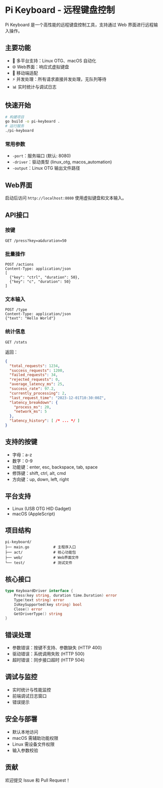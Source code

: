 # Pi Keyboard - 远程键盘控制

Pi Keyboard 是一个高性能的远程键盘控制工具，支持通过 Web 界面进行远程输入操作。

## 主要功能
- 🎯 多平台支持：Linux OTG、macOS 自动化
- 🌐 Web界面：响应式虚拟键盘
- 📱 移动端适配
- ⚡ 并发处理：所有请求直接并发处理，无队列等待
- 📊 实时统计与调试日志

## 快速开始

```bash
# 构建项目
go build -o pi-keyboard .
# 运行服务
./pi-keyboard
```

### 常用参数
- `-port`：服务端口 (默认: 8080)
- `-driver`：驱动类型 (linux_otg, macos_automation)
- `-output`：Linux OTG 输出文件路径

## Web界面
启动后访问 `http://localhost:8080` 使用虚拟键盘和文本输入。

## API接口

### 按键
```http
GET /press?key=a&duration=50
```

### 批量操作
```http
POST /actions
Content-Type: application/json
[
  {"key": "ctrl", "duration": 50},
  {"key": "c", "duration": 50}
]
```

### 文本输入
```http
POST /type
Content-Type: application/json
{"text": "Hello World"}
```

### 统计信息
```http
GET /stats
```
返回：
```json
{
  "total_requests": 1234,
  "success_requests": 1200,
  "failed_requests": 34,
  "rejected_requests": 0,
  "average_latency_ms": 25,
  "success_rate": 97.2,
  "currently_processing": 2,
  "last_request_time": "2023-12-01T10:30:00Z",
  "latency_breakdown": {
    "process_ms": 20,
    "network_ms": 5
  },
  "latency_history": [ /* ... */ ]
}
```

## 支持的按键
- 字母：a-z
- 数字：0-9
- 功能键：enter, esc, backspace, tab, space
- 修饰键：shift, ctrl, alt, cmd
- 方向键：up, down, left, right

## 平台支持
- Linux (USB OTG HID Gadget)
- macOS (AppleScript)

## 项目结构
```
pi-keyboard/
├── main.go           # 主程序入口
├── act/              # 核心功能包
├── web/              # Web界面文件
└── test/             # 测试文件
```

## 核心接口
```go
type KeyboardDriver interface {
    Press(key string, duration time.Duration) error
    Type(text string) error
    IsKeySupported(key string) bool
    Close() error
    GetDriverType() string
}
```

## 错误处理
- 参数错误：按键不支持、参数缺失 (HTTP 400)
- 驱动错误：系统调用失败 (HTTP 500)
- 超时错误：同步接口超时 (HTTP 504)

## 调试与监控
- 实时统计与性能监控
- 前端调试日志窗口
- 错误提示

## 安全与部署
- 默认本地访问
- macOS 需辅助功能权限
- Linux 需设备文件权限
- 输入参数校验

## 贡献
欢迎提交 Issue 和 Pull Request！